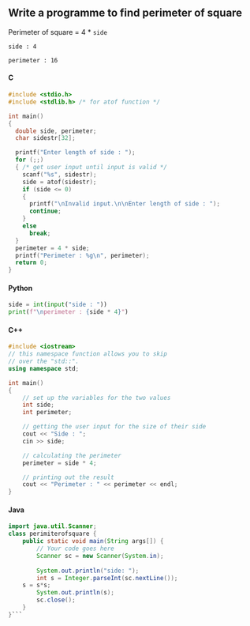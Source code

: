 ## Write a programme to find perimeter of square

Perimeter of square = 4 * `side`

```
side : 4

perimeter : 16
```

<CodeBlock slots="heading, code" repeat="3" languages="C, Python, C++" />

#### C

```c
#include <stdio.h>
#include <stdlib.h> /* for atof function */

int main()
{
  double side, perimeter;
  char sidestr[32];

  printf("Enter length of side : ");
  for (;;)
  { /* get user input until input is valid */
    scanf("%s", sidestr);
    side = atof(sidestr);
    if (side <= 0)
    {
      printf("\nInvalid input.\n\nEnter length of side : ");
      continue;
    }
    else
      break;
  }
  perimeter = 4 * side;
  printf("Perimeter : %g\n", perimeter);
  return 0;
}
```

#### Python

```python
side = int(input("side : "))
print(f"\nperimeter : {side * 4}")
```

#### C++

```cpp
#include <iostream>
// this namespace function allows you to skip
// over the "std::".
using namespace std;

int main()
{
    // set up the variables for the two values
    int side;
    int perimeter;

    // getting the user input for the size of their side
    cout << "Side : ";
    cin >> side;

    // calculating the perimeter
    perimeter = side * 4;

    // printing out the result
    cout << "Perimeter : " << perimeter << endl;
}
```

#### Java

```Java
import java.util.Scanner;
class perimiterofsquare {
	public static void main(String args[]) {
		// Your code goes here
		Scanner sc = new Scanner(System.in);
		
		System.out.println("side: ");
		int s = Integer.parseInt(sc.nextLine());
    s = s*s;
		System.out.println(s); 
		sc.close();
	}
}```